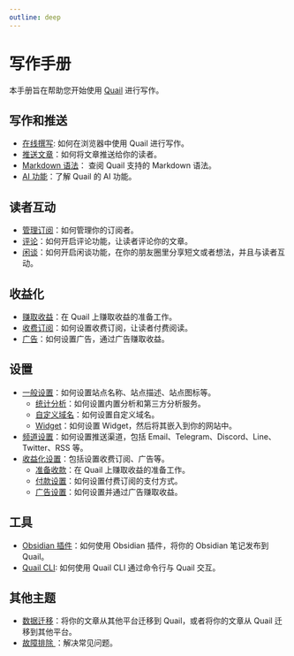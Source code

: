 ```yaml
---
outline: deep
---
```


# 写作手册

本手册旨在帮助您开始使用 [Quail](https://quaily.com) 进行写作。

## 写作和推送

- [在线撰写](./compose-online): 如何在浏览器中使用 Quail 进行写作。
- [推送文章](./delivery)：如何将文章推送给你的读者。
- [Markdown 语法](./markdown-syntax)： 查阅 Quail 支持的 Markdown 语法。
- [AI 功能](./ai)：了解 Quail 的 AI 功能。

## 读者互动

- [管理订阅](./subscriptions)：如何管理你的订阅者。
- [评论](./comments)：如何开启评论功能，让读者评论你的文章。
- [闲谈](./bower)：如何开启闲谈功能，在你的朋友圈里分享短文或者想法，并且与读者互动。

## 收益化

- [赚取收益](./monetization)：在 Quail 上赚取收益的准备工作。
- [收费订阅](./premium)：如何设置收费订阅，让读者付费阅读。
- [广告](./ads)：如何设置广告，通过广告赚取收益。

## 设置

- [一般设置](./general-settings)：如何设置站点名称、站点描述、站点图标等。
  - [统计分析](./analytics-settings)：如何设置内置分析和第三方分析服务。
  - [自定义域名](./domain-settings)：如何设置自定义域名。
  - [Widget](./widget-settings)：如何设置 Widget，然后将其嵌入到你的网站中。
- [频道设置](./channel-settings)：如何设置推送渠道，包括 Email、Telegram、Discord、Line、Twitter、RSS 等。
- [收益化设置](./monetization-settings)：包括设置收费订阅、广告等。
  - [准备收款](./payout-settings)：在 Quail 上赚取收益的准备工作。
  - [付款设置](./payment-settings)：如何设置付费订阅的支付方式。
  - [广告设置](./ads-settings)：如何设置并通过广告赚取收益。

## 工具

- [Obsidian 插件](./obsidian-plugin)：如何使用 Obsidian 插件，将你的 Obsidian 笔记发布到 Quail。
- [Quail CLI](./quail-cli): 如何使用 Quail CLI 通过命令行与 Quail 交互。

## 其他主题

- [数据迁移](./migration)：将你的文章从其他平台迁移到 Quail，或者将你的文章从 Quail 迁移到其他平台。
- [故障排除 ](./troubleshooting)：解决常见问题。
